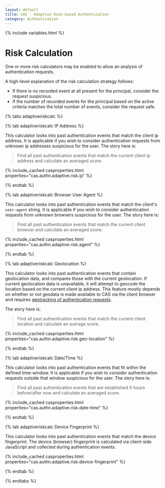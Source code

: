 ```yaml
---
layout: default
title: CAS - Adaptive Risk-based Authentication
category: Authentication
---
```

{% include variables.html %}

# Risk Calculation

One or more risk calculators may be enabled to allow an analysis of authentication requests.

A high-level explanation of the risk calculation strategy follows:

- If there is no recorded event at all present for the principal, consider the request suspicious.
- If the number of recorded events for the principal based on the active criteria matches the total number of events, consider the
request safe.

{% tabs adaptiveriskcalc %}

{% tab adaptiveriskcalc <i class="fa fa-computer px-1"></i> IP Address %}

This calculator looks into past authentication events that match the client ip address. It is applicable if you wish
to consider authentication requests from unknown ip addresses suspicious for the user. The story here is:

> Find all past authentication events that match the current client ip address and calculate an averaged score.

{% include_cached casproperties.html properties="cas.authn.adaptive.risk.ip" %}

{% endtab %}

{% tab adaptiveriskcalc <i class="fa-brands fa-chrome px-1"></i>Browser User Agent %}

This calculator looks into past authentication events that match the client's `user-agent` string. It is applicable if you wish
to consider authentication requests from unknown browsers suspicious for the user. The story here is:

> Find all past authentication events that match the current client browser and calculate an averaged score.

{% include_cached casproperties.html properties="cas.authn.adaptive.risk.agent" %}

{% endtab %}

{% tab adaptiveriskcalc <i class="fa fa-globe px-1"></i>Geolocation %}

This calculator looks into past authentication events that contain geolocation data, and compares those with the current geolocation.
If current geolocation data is unavailable, it will attempt to geocode the location based on the current client ip address. This feature
mostly depends on whether or not geodata is made available to CAS via the client browser and
requires [geotracking of authentication requests](GeoTracking-Authentication-Requests.html).

The story here is:

> Find all past authentication events that match the current client location and calculate an average score.

{% include_cached casproperties.html properties="cas.authn.adaptive.risk.geo-location" %}

{% endtab %}

{% tab adaptiveriskcalc <i class="fa fa-clock px-1"></i>Date/Time %}

This calculator looks into past authentication events that fit within the defined time-window. It is applicable if you wish
to consider authentication requests outside that window suspicious for the user. The story here is:

> Find all past authentication events that are established X hours before/after now and calculate an averaged score.

{% include_cached casproperties.html properties="cas.authn.adaptive.risk.date-time" %}

{% endtab %}

{% tab adaptiveriskcalc Device Fingerprint %}

This calculator looks into past authentication events that match the device fingerprint. The device (browser) fingerprint 
is calculated via client-side JavaScript and collected during authentication events.

{% include_cached casproperties.html properties="cas.authn.adaptive.risk.device-fingerprint" %}

{% endtab %}

{% endtabs %}
